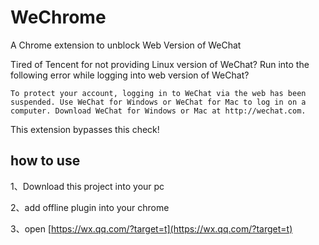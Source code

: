 # WeChrome

A Chrome extension to unblock Web Version of WeChat


Tired of Tencent for not providing Linux version of WeChat? Run into the following error while logging into web version of WeChat?

```
To protect your account, logging in to WeChat via the web has been suspended. Use WeChat for Windows or WeChat for Mac to log in on a computer. Download WeChat for Windows or Mac at http://wechat.com.
```

This extension bypasses this check!

## how to use

1、Download this project into your pc

2、add offline plugin into your chrome

3、open [https://wx.qq.com/?target=t](https://wx.qq.com/?target=t)


